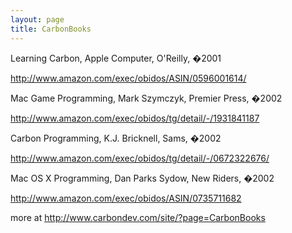 ```yaml
---
layout: page
title: CarbonBooks
---
```


Learning Carbon,
Apple Computer,
O'Reilly,
�2001

http://www.amazon.com/exec/obidos/ASIN/0596001614/

Mac Game Programming,
Mark Szymczyk,
Premier Press, �2002

http://www.amazon.com/exec/obidos/tg/detail/-/1931841187

Carbon Programming,
K.J. Bricknell,
Sams, �2002

http://www.amazon.com/exec/obidos/tg/detail/-/0672322676/

Mac OS X Programming,
Dan Parks Sydow,
New Riders, �2002

http://www.amazon.com/exec/obidos/ASIN/0735711682


more at  http://www.carbondev.com/site/?page=CarbonBooks


